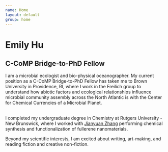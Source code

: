 ```yaml
---
name: Home
layout: default
group: home
---
```


<h1 class="text-center">Emily Hu</h1>
<h2 class="text-center">C-CoMP Bridge-to-PhD Fellow</h2>

<p class="lead text-justify">
  
I am a microbial ecologist and bio-physical oceanographer. My current position as a C-CoMP Bridge-to-PhD Fellow has taken me to Brown University in Providence, RI, where I work in the Freilich group to understand how abiotic factors and ecological relationships influence microbial community assembly across the North Atlantic is with the Center for Chemical Currencies of a Microbial Planet. <br><br>


I completed my undergraduate degree in Chemistry at Rutgers University - New Brunswick, where I worked with [Jianyuan Zhang](https://zhang-lab.com/) performing chemical synthesis and functionalization of fullerene nanomaterials. <br>

Beyond my scientific interests, I am excited about writing, art-making, and reading fiction and creative non-fiction. 
</p>
